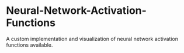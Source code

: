 # Neural-Network-Activation-Functions
A custom implementation and visualization of neural network activation functions available.
